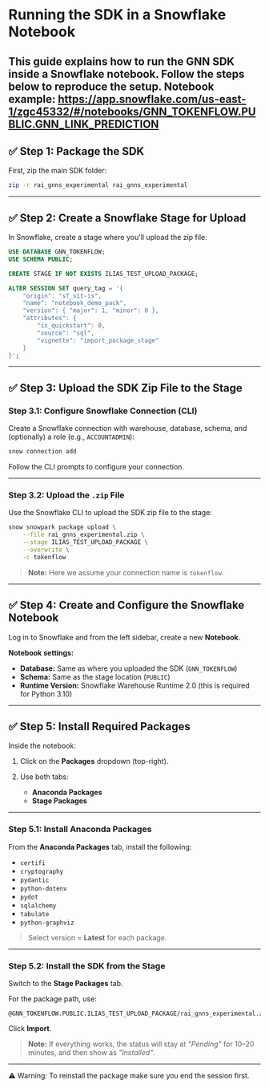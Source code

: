 # Running the SDK in a Snowflake Notebook

This guide explains how to run the GNN SDK inside a Snowflake notebook. Follow the steps below to reproduce the setup.
Notebook example: https://app.snowflake.com/us-east-1/zgc45332/#/notebooks/GNN_TOKENFLOW.PUBLIC.GNN_LINK_PREDICTION
---

## ✅ Step 1: Package the SDK

First, zip the main SDK folder:

```bash
zip -r rai_gnns_experimental rai_gnns_experimental
````

---

## ✅ Step 2: Create a Snowflake Stage for Upload

In Snowflake, create a stage where you'll upload the zip file:

```sql
USE DATABASE GNN_TOKENFLOW;
USE SCHEMA PUBLIC;

CREATE STAGE IF NOT EXISTS ILIAS_TEST_UPLOAD_PACKAGE;

ALTER SESSION SET query_tag = '{
    "origin": "sf_sit-is",
    "name": "notebook_demo_pack",
    "version": { "major": 1, "minor": 0 },
    "attributes": {
        "is_quickstart": 0,
        "source": "sql",
        "vignette": "import_package_stage"
    }
}';
```

---

## ✅ Step 3: Upload the SDK Zip File to the Stage

### Step 3.1: Configure Snowflake Connection (CLI)

Create a Snowflake connection with warehouse, database, schema, and (optionally) a role (e.g., `ACCOUNTADMIN`):

```bash
snow connection add
```

Follow the CLI prompts to configure your connection.

---

### Step 3.2: Upload the `.zip` File

Use the Snowflake CLI to upload the SDK zip file to the stage:

```bash
snow snowpark package upload \
    --file rai_gnns_experimental.zip \
    --stage ILIAS_TEST_UPLOAD_PACKAGE \
    --overwrite \
    -c tokenflow
```

> **Note:**
> Here we assume your connection name is `tokenflow`.

---

## ✅ Step 4: Create and Configure the Snowflake Notebook

Log in to Snowflake and from the left sidebar, create a new **Notebook**.

**Notebook settings:**

* **Database:** Same as where you uploaded the SDK (`GNN_TOKENFLOW`)
* **Schema:** Same as the stage location (`PUBLIC`)
* **Runtime Version:** Snowflake Warehouse Runtime 2.0 (this is required for Python 3.10)

---

## ✅ Step 5: Install Required Packages

Inside the notebook:

1. Click on the **Packages** dropdown (top-right).
2. Use both tabs:

   * **Anaconda Packages**
   * **Stage Packages**

---

### Step 5.1: Install Anaconda Packages

From the **Anaconda Packages** tab, install the following:

* `certifi`
* `cryptography`
* `pydantic`
* `python-dotenv`
* `pydot`
* `sqlalchemy`
* `tabulate`
* `python-graphviz`

> Select version = **Latest** for each package.

---

### Step 5.2: Install the SDK from the Stage

Switch to the **Stage Packages** tab.

For the package path, use:

```
@GNN_TOKENFLOW.PUBLIC.ILIAS_TEST_UPLOAD_PACKAGE/rai_gnns_experimental.zip
```

Click **Import**.

> **Note:**
> If everything works, the status will stay at *"Pending"* for 10–20 minutes, and then show as *"Installed"*.

---

⚠️ Warning: To reinstall the package make sure you end the session first.


